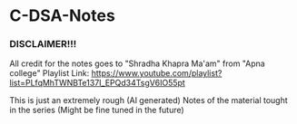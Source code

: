 # C-DSA-Notes


### DISCLAIMER!!!

All credit for the notes goes to "Shradha Khapra Ma'am" from "Apna college"
Playlist Link: https://www.youtube.com/playlist?list=PLfqMhTWNBTe137I_EPQd34TsgV6IO55pt

This is just an extremely rough (AI generated) Notes of the material tought in the series (Might be fine tuned in the future)
